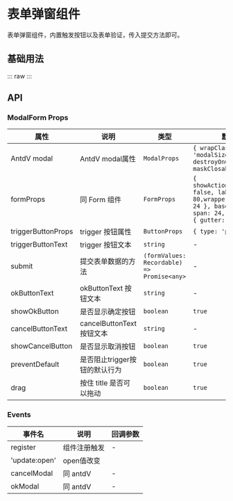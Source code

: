 # 表单弹窗组件

表单弹窗组件，内置触发按钮以及表单验证，传入提交方法即可。

## 基础用法

::: raw
<demo class="vp-raw" vue="ui/modalForm/basic.vue" />
:::

## API

### ModalForm Props

| 属性               | 说明                          | 类型                                       | 默认值                                                                                                                              |
| ------------------ | ----------------------------- | ------------------------------------------ | ----------------------------------------------------------------------------------------------------------------------------------- |
| AntdV modal        | AntdV modal属性               | `ModalProps`                               | `{ wrapClassName: 'modalSizeMedium', destroyOnClose: true, maskClosable: false }`                                                   |
| formProps          | 同 Form 组件                  | `FormProps`                                | `{ showActionButtonGroup: false, labelWidth: 80,wrapperCol: { span: 24 }, baseColProps: { span: 24, }, rowProps: { gutter: 16, } }` |
| triggerButtonProps | trigger 按钮属性              | `ButtonProps`                              | `{ type: 'primary' }`                                                                                                               |
| triggerButtonText  | trigger 按钮文本              | `string`                                   | -                                                                                                                                   |
| submit             | 提交表单数据的方法            | `(formValues: Recordable) => Promise<any>` | -                                                                                                                                   |
| okButtonText       | okButtonText 按钮文本         | `string`                                   | -                                                                                                                                   |
| showOkButton       | 是否显示确定按钮              | `boolean`                                  | `true`                                                                                                                              |
| cancelButtonText   | cancelButtonText 按钮文本     | `string`                                   | -                                                                                                                                   |
| showCancelButton   | 是否显示取消按钮              | `boolean`                                  | `true`                                                                                                                              |
| preventDefault     | 是否阻止trigger按钮的默认行为 | `boolean`                                  | `true`                                                                                                                              |
| drag               | 按住 title 是否可以拖动       | `boolean`                                  | `true`                                                                                                                              |

### Events

| 事件名        | 说明         | 回调参数 |
| ------------- | ------------ | -------- |
| register      | 组件注册触发 | -        |
| 'update:open' | open值改变   |          |
| cancelModal   | 同 antdV     | -        |
| okModal       | 同 antdV     | -        |
